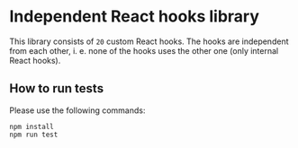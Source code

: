 # Independent React hooks library

This library consists of `20` custom React hooks. The hooks are independent from each other, i. e. none of the hooks
uses the other one (only internal React hooks).

## How to run tests

Please use the following commands:
```terminal
npm install
npm run test
```
